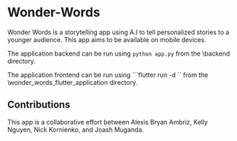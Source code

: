 # Wonder-Words
Wonder Words is a storytelling app using A.I to tell personalized stories to a younger audience. This app aims to be available on mobile devices. 

The application backend can be run using ```python app.py``` from the \backend directory.

The application frontend can be run using ```flutter run -d <device>`` from the \wonder_words_flutter_application directory.

## Contributions
This app is a collaborative effort between Alexis Bryan Ambriz, Kelly Nguyen, Nick Kornienko, and Joash Muganda.
